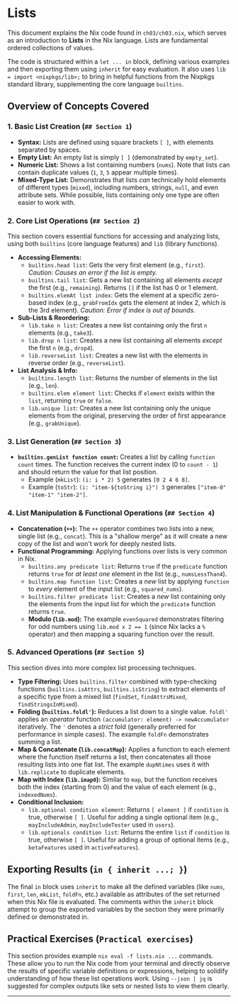 # Lists

This document explains the Nix code found in `ch03/ch03.nix`, which serves as an introduction to **Lists** in the Nix language. Lists are fundamental ordered collections of values.

The code is structured within a `let ... in` block, defining various examples and then exporting them using `inherit` for easy evaluation. It also uses `lib = import <nixpkgs/lib>;` to bring in helpful functions from the Nixpkgs standard library, supplementing the core language `builtins`.

## Overview of Concepts Covered

### 1. Basic List Creation (`## Section 1`)

*   **Syntax:** Lists are defined using square brackets `[ ]`, with elements separated by spaces.
*   **Empty List:** An empty list is simply `[ ]` (demonstrated by `empty_set`).
*   **Numeric List:** Shows a list containing numbers (`nums`). Note that lists can contain duplicate values (`1`, `3`, `5` appear multiple times).
*   **Mixed-Type List:** Demonstrates that lists *can* technically hold elements of different types (`mixed`), including numbers, strings, `null`, and even attribute sets. While possible, lists containing only one type are often easier to work with.

### 2. Core List Operations (`## Section 2`)

This section covers essential functions for accessing and analyzing lists, using both `builtins` (core language features) and `lib` (library functions).

*   **Accessing Elements:**
    *   `builtins.head list`: Gets the very first element (e.g., `first`). *Caution: Causes an error if the list is empty.*
    *   `builtins.tail list`: Gets a new list containing all elements *except* the first (e.g., `remaining`). Returns `[]` if the list has 0 or 1 element.
    *   `builtins.elemAt list index`: Gets the element at a specific zero-based index (e.g., `grabFromIdx` gets the element at index 2, which is the 3rd element). *Caution: Error if index is out of bounds.*
*   **Sub-Lists & Reordering:**
    *   `lib.take n list`: Creates a new list containing only the first `n` elements (e.g., `take3`).
    *   `lib.drop n list`: Creates a new list containing all elements *except* the first `n` (e.g., `drop4`).
    *   `lib.reverseList list`: Creates a new list with the elements in reverse order (e.g., `reverseList`).
*   **List Analysis & Info:**
    *   `builtins.length list`: Returns the number of elements in the list (e.g., `len`).
    *   `builtins.elem element list`: Checks if `element` exists within the `list`, returning `true` or `false`.
    *   `lib.unique list`: Creates a new list containing only the unique elements from the original, preserving the order of first appearance (e.g., `grabUnique`).

### 3. List Generation (`## Section 3`)

*   **`builtins.genList function count`:** Creates a list by calling `function` `count` times. The function receives the current index (0 to `count - 1`) and should return the value for that list position.
    *   Example (`mkList`): `(i: i * 2) 5` generates `[0 2 4 6 8]`.
    *   Example (`toStr`): `(i: "item-${toString i}") 3` generates `["item-0" "item-1" "item-2"]`.

### 4. List Manipulation & Functional Operations (`## Section 4`)

*   **Concatenation (`++`):** The `++` operator combines two lists into a new, single list (e.g., `concat`). This is a "shallow merge" as it will create a new copy of the list and won't work for deeply nested lists.
*   **Functional Programming:** Applying functions over lists is very common in Nix.
    *   `builtins.any predicate list`: Returns `true` if the `predicate` function returns `true` for *at least one* element in the list (e.g., `numsLessThan4`).
    *   `builtins.map function list`: Creates a *new* list by applying `function` to *every* element of the input list (e.g., `squared_nums`).
    *   `builtins.filter predicate list`: Creates a *new* list containing only the elements from the input list for which the `predicate` function returns `true`.
    *   **Modulo (`lib.mod`):** The example `evenSquared` demonstrates filtering for odd numbers using `lib.mod x 2 == 1` (since Nix lacks a `%` operator) and then mapping a squaring function over the result.

### 5. Advanced Operations (`## Section 5`)

This section dives into more complex list processing techniques.

*   **Type Filtering:** Uses `builtins.filter` combined with type-checking functions (`builtins.isAttrs`, `builtins.isString`) to extract elements of a specific type from a mixed list (`findSet`, `findAttrsMixed`, `findStringsInMixed`).
*   **Folding (`builtins.foldl'`):** Reduces a list down to a single value. `foldl'` applies an *operator* function `(accumulator: element) -> newAccumulator` iteratively. The `'` denotes a *strict* fold (generally preferred for performance in simple cases). The example `foldFn` demonstrates summing a list.
*   **Map & Concatenate (`lib.concatMap`):** Applies a function to each element where the function itself returns a list, then concatenates all those resulting lists into one flat list. The example `dupNtimes` uses it with `lib.replicate` to duplicate elements.
*   **Map with Index (`lib.imap0`):** Similar to `map`, but the function receives both the index (starting from 0) and the value of each element (e.g., `indexedNums`).
*   **Conditional Inclusion:**
    *   `lib.optional condition element`: Returns `[ element ]` if `condition` is true, otherwise `[ ]`. Useful for adding a single optional item (e.g., `mayIncludeAdmin`, `mayIncludeTester` used in `users`).
    *   `lib.optionals condition list`: Returns the entire `list` if `condition` is true, otherwise `[ ]`. Useful for adding a group of optional items (e.g., `betaFeatures` used in `activeFeatures`).

## Exporting Results (`in { inherit ...; }`)

The final `in` block uses `inherit` to make all the defined variables (like `nums`, `first`, `len`, `mkList`, `foldFn`, etc.) available as attributes of the set returned when this Nix file is evaluated. The comments within the `inherit` block attempt to group the exported variables by the section they were primarily defined or demonstrated in.

## Practical Exercises (`Practical exercises`)

This section provides example `nix eval -f lists.nix ...` commands. These allow you to run the Nix code from your terminal and directly observe the results of specific variable definitions or expressions, helping to solidify understanding of how these list operations work. Using `--json | jq` is suggested for complex outputs like sets or nested lists to view them clearly.

---
